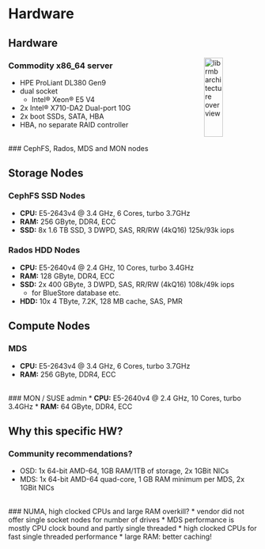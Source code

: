 <!-- .slide: data-state="section-break" id="section-break-5" data-timing="10s" -->
# Hardware


<!-- .slide: data-state="normal" id="hardware-0" data-timing="20s" data-menu-title="Hardware" -->
## Hardware

<div>
     <img style="height: 20%; left: 65%; position: absolute" alt="librmb architecture overview"
          data-src="images/HPE-DL380Gen9.jpg" />
</div>

### Commodity x86_64 server <!-- .element: class="fragment" data-fragment-index="0" -->
* <!-- .element: class="fragment" data-fragment-index="1" --> HPE ProLiant DL380 Gen9
* <!-- .element: class="fragment" data-fragment-index="2" --> dual socket
  * <!-- .element: class="fragment" data-fragment-index="2" --> Intel® Xeon® E5 V4
* <!-- .element: class="fragment" data-fragment-index="3" --> 2x Intel® X710-DA2 Dual-port 10G
* <!-- .element: class="fragment" data-fragment-index="4" --> 2x boot SSDs, SATA, HBA
* <!-- .element: class="fragment" data-fragment-index="5" --> HBA, no separate RAID controller

<br>
### CephFS, Rados, MDS and MON nodes <!-- .element: class="fragment" data-fragment-index="5" -->


<!-- .slide: data-state="normal" id="hardware-1" data-timing="20s" data-menu-title="Storage nodes" -->
## Storage Nodes

### CephFS SSD Nodes <!-- .element: class="fragment" data-fragment-index="0" -->
* <!-- .element: class="fragment" data-fragment-index="1" --> <b>CPU:</b> E5-2643v4 @ 3.4 GHz, 6 Cores, turbo 3.7GHz
* <!-- .element: class="fragment" data-fragment-index="1" --> <b>RAM:</b> 256 GByte, DDR4, ECC
* <!-- .element: class="fragment" data-fragment-index="1" --> <b>SSD:</b> 8x 1.6 TB SSD, 3 DWPD, SAS, RR/RW (4kQ16) 125k/93k iops

### Rados HDD Nodes <!-- .element: class="fragment" data-fragment-index="2" -->
* <!-- .element: class="fragment" data-fragment-index="3" --> <b>CPU:</b> E5-2640v4 @ 2.4 GHz, 10 Cores, turbo 3.4GHz
* <!-- .element: class="fragment" data-fragment-index="3" --> <b>RAM:</b> 128 GByte, DDR4, ECC
* <!-- .element: class="fragment" data-fragment-index="3" --> <b>SSD:</b> 2x 400 GByte, 3 DWPD, SAS, RR/RW (4kQ16) 108k/49k iops
  * <!-- .element: class="fragment" data-fragment-index="3" --> for BlueStore database etc.
* <!-- .element: class="fragment" data-fragment-index="3" --> <b>HDD:</b> 10x 4 TByte, 7.2K, 128 MB cache, SAS, PMR


<!-- .slide: data-state="normal" id="hardware-2" data-timing="20s" data-menu-title="Compute nodes" -->
## Compute Nodes

### MDS <!-- .element: class="fragment" data-fragment-index="0" -->
* <!-- .element: class="fragment" data-fragment-index="1" --> <b>CPU:</b> E5-2643v4 @ 3.4 GHz, 6 Cores, turbo 3.7GHz
* <!-- .element: class="fragment" data-fragment-index="1" --> <b>RAM:</b> 256 GByte, DDR4, ECC

<br>
### MON / SUSE admin <!-- .element: class="fragment" data-fragment-index="2" -->
* <!-- .element: class="fragment" data-fragment-index="3" --> <b>CPU:</b> E5-2640v4 @ 2.4 GHz, 10 Cores, turbo 3.4GHz
* <!-- .element: class="fragment" data-fragment-index="3" --> <b>RAM:</b> 64 GByte, DDR4, ECC


<!-- .slide: data-state="normal" id="hardware-3" data-timing="20s" data-menu-title="Hardware specs" -->
## Why this specific HW?

### Community recommendations? <!-- .element: class="fragment" data-fragment-index="0" -->
* <!-- .element: class="fragment" data-fragment-index="1" --> OSD: 1x 64-bit AMD-64, 1GB RAM/1TB of storage, 2x 1GBit NICs
* <!-- .element: class="fragment" data-fragment-index="2" --> MDS: 1x 64-bit AMD-64 quad-core, 1 GB RAM minimum per MDS, 2x 1GBit NICs

<br>
### NUMA, high clocked CPUs and large RAM overkill? <!-- .element: class="fragment" data-fragment-index="3" -->
* <!-- .element: class="fragment" data-fragment-index="4" --> vendor did not offer single socket nodes for number of drives
* <!-- .element: class="fragment" data-fragment-index="5" --> MDS performance is mostly CPU clock bound and partly single threaded
  * <!-- .element: class="fragment" data-fragment-index="5" --> high clocked CPUs for fast single threaded performance
* <!-- .element: class="fragment" data-fragment-index="6" --> large RAM: better caching!

